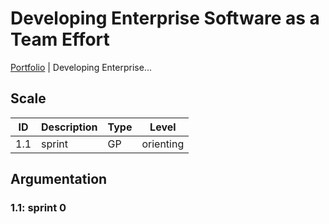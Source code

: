 # Developing Enterprise Software as a Team Effort

[Portfolio](./info_portfolio.md) | Developing Enterprise...

[Uitleg leeruitkomst]: #

## Scale

| ID | Description | Type | Level |
|---|---|---|---|
| 1.1 | sprint | GP | orienting |

## Argumentation

### 1.1: sprint 0